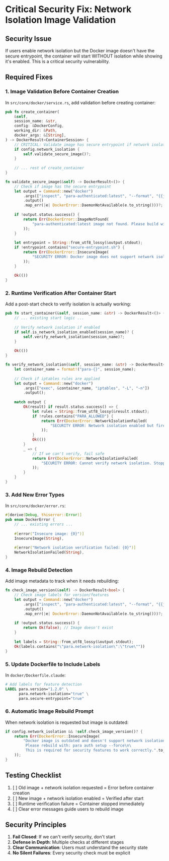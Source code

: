 # Critical Security Fix: Network Isolation Image Validation

## Security Issue
If users enable network isolation but the Docker image doesn't have the secure entrypoint, the container will start WITHOUT isolation while showing it's enabled. This is a critical security vulnerability.

## Required Fixes

### 1. Image Validation Before Container Creation

In `src/core/docker/service.rs`, add validation before creating container:

```rust
pub fn create_container(
    &self,
    session_name: &str,
    config: &DockerConfig,
    working_dir: &Path,
    docker_args: &[String],
) -> DockerResult<ContainerSession> {
    // CRITICAL: Validate image has secure entrypoint if network isolation is enabled
    if config.network_isolation {
        self.validate_secure_image()?;
    }
    
    // ... rest of create_container
}

fn validate_secure_image(&self) -> DockerResult<()> {
    // Check if image has the secure entrypoint
    let output = Command::new("docker")
        .args(["inspect", "para-authenticated:latest", "--format", "{{json .Config.Entrypoint}}"])
        .output()
        .map_err(|e| DockerError::DaemonNotAvailable(e.to_string()))?;
    
    if !output.status.success() {
        return Err(DockerError::ImageNotFound(
            "para-authenticated:latest image not found. Please build with: para auth setup".to_string()
        ));
    }
    
    let entrypoint = String::from_utf8_lossy(&output.stdout);
    if !entrypoint.contains("secure-entrypoint.sh") {
        return Err(DockerError::InsecureImage(
            "SECURITY ERROR: Docker image does not support network isolation. Please rebuild with: para auth setup --force".to_string()
        ));
    }
    
    Ok(())
}
```

### 2. Runtime Verification After Container Start

Add a post-start check to verify isolation is actually working:

```rust
pub fn start_container(&self, session_name: &str) -> DockerResult<()> {
    // ... existing start logic ...
    
    // Verify network isolation if enabled
    if self.is_network_isolation_enabled(session_name)? {
        self.verify_network_isolation(session_name)?;
    }
    
    Ok(())
}

fn verify_network_isolation(&self, session_name: &str) -> DockerResult<()> {
    let container_name = format!("para-{}", session_name);
    
    // Check if iptables rules are applied
    let output = Command::new("docker")
        .args(["exec", &container_name, "iptables", "-L", "-n"])
        .output();
    
    match output {
        Ok(result) if result.status.success() => {
            let rules = String::from_utf8_lossy(&result.stdout);
            if !rules.contains("PARA_ALLOWED") {
                return Err(DockerError::NetworkIsolationFailed(
                    "SECURITY ERROR: Network isolation enabled but firewall rules not applied. Stopping container.".to_string()
                ));
            }
            Ok(())
        }
        _ => {
            // If we can't verify, fail safe
            return Err(DockerError::NetworkIsolationFailed(
                "SECURITY ERROR: Cannot verify network isolation. Stopping container for safety.".to_string()
            ));
        }
    }
}
```

### 3. Add New Error Types

In `src/core/docker/error.rs`:

```rust
#[derive(Debug, thiserror::Error)]
pub enum DockerError {
    // ... existing errors ...
    
    #[error("Insecure image: {0}")]
    InsecureImage(String),
    
    #[error("Network isolation verification failed: {0}")]
    NetworkIsolationFailed(String),
}
```

### 4. Image Rebuild Detection

Add image metadata to track when it needs rebuilding:

```rust
fn check_image_version(&self) -> DockerResult<bool> {
    // Check image labels for version/features
    let output = Command::new("docker")
        .args(["inspect", "para-authenticated:latest", "--format", "{{json .Config.Labels}}"])
        .output()
        .map_err(|e| DockerError::DaemonNotAvailable(e.to_string()))?;
    
    if !output.status.success() {
        return Ok(false); // Image doesn't exist
    }
    
    let labels = String::from_utf8_lossy(&output.stdout);
    Ok(labels.contains("\"para.network-isolation\":\"true\""))
}
```

### 5. Update Dockerfile to Include Labels

In `docker/Dockerfile.claude`:

```dockerfile
# Add labels for feature detection
LABEL para.version="1.2.0" \
      para.network-isolation="true" \
      para.secure-entrypoint="true"
```

### 6. Automatic Image Rebuild Prompt

When network isolation is requested but image is outdated:

```rust
if config.network_isolation && !self.check_image_version()? {
    return Err(DockerError::InsecureImage(
        "Docker image is outdated and doesn't support network isolation.\n\
         Please rebuild with: para auth setup --force\n\
         This is required for security features to work correctly.".to_string()
    ));
}
```

## Testing Checklist

1. [ ] Old image + network isolation requested = Error before container creation
2. [ ] New image + network isolation enabled = Verified after start
3. [ ] Runtime verification failure = Container stopped immediately
4. [ ] Clear error messages guide users to rebuild image

## Security Principles

1. **Fail Closed**: If we can't verify security, don't start
2. **Defense in Depth**: Multiple checks at different stages
3. **Clear Communication**: Users must understand the security state
4. **No Silent Failures**: Every security check must be explicit
